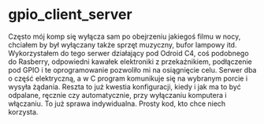 # gpio_client_server
Często mój komp się wyłącza sam po obejrzeniu jakiegoś filmu w nocy, chciałem by był wyłączany także sprzęt muzyczny, bufor lampowy itd. Wykorzystałem do tego serwer działający pod Odroid C4, coś podobnego do Rasberry, odpowiedni kawałek elektroniki z przekaźnikiem, podłączenie pod GPIO i te oprogramowanie pozwoliło mi na osiągnięcie celu. Serwer dba o część elektryczną, a w C program komunikuje się na wybranym porcie i wysyła żądania. Reszta to już kwestia konfiguracji, kiedy i jak ma to być odpalane, ręcznie czy automatycznie, przy wyłączaniu komputera i włączaniu. To już sprawa indywidualna. Prosty kod, kto chce niech korzysta.
